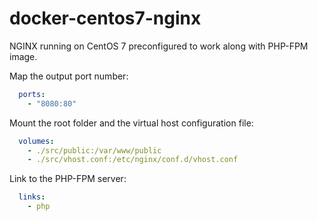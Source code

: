# docker-centos7-nginx

NGINX running on CentOS 7 preconfigured to work along with PHP-FPM image.


Map the output port number:

```yaml
  ports:
    - "8080:80"
```


Mount the root folder and the virtual host configuration file:

```yaml
  volumes:
    - ./src/public:/var/www/public
    - ./src/vhost.conf:/etc/nginx/conf.d/vhost.conf
```


Link to the PHP-FPM server:

```yaml
  links:
    - php
```

